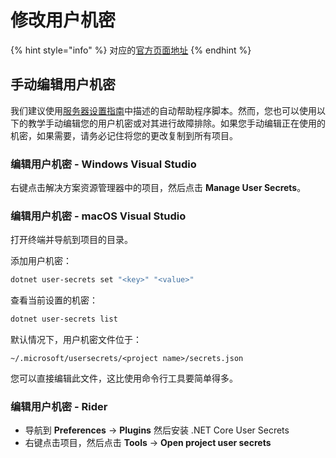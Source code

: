 # 修改用户机密

{% hint style="info" %}
对应的[官方页面地址](https://contributing.bitwarden.com/getting-started/server/user-secrets)
{% endhint %}

## 手动编辑用户机密 <a href="#manually-editing-user-secrets" id="manually-editing-user-secrets"></a>

我们建议使用[服务器设置指南](../getting-started/server/guide.md)中描述的自动帮助程序脚本。然而，您也可以使用以下的教学手动编辑您的用户机密或对其进行故障排除。如果您手动编辑正在使用的机密，如果需要，请务必记住将您的更改复制到所有项目。

### 编辑用户机密 - Windows Visual Studio <a href="#editing-user-secrets-visual-studio-on-windows" id="editing-user-secrets-visual-studio-on-windows"></a>

右键点击解决方案资源管理器中的项目，然后点击 **Manage User Secrets**。

### 编辑用户机密 - macOS Visual Studio <a href="#editing-user-secrets-visual-studio-on-macos" id="editing-user-secrets-visual-studio-on-macos"></a>

打开终端并导航到项目的目录。

添加用户机密：

```bash
dotnet user-secrets set "<key>" "<value>"
```

查看当前设置的机密：

```bash
dotnet user-secrets list
```

默认情况下，用户机密文件位于：

```
~/.microsoft/usersecrets/<project name>/secrets.json
```

您可以直接编辑此文件，这比使用命令行工具要简单得多。

### 编辑用户机密 - Rider <a href="#editing-user-secrets-rider" id="editing-user-secrets-rider"></a>

* 导航到 **Preferences** -> **Plugins** 然后安装 .NET Core User Secrets
* 右键点击项目，然后点击 **Tools** -> **Open project user secrets**
